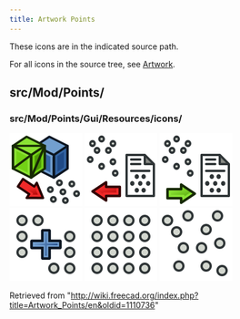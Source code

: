```yaml
---
title: Artwork Points
---
```


These icons are in the indicated source path.

For all icons in the source tree, see [Artwork](/Artwork "Artwork").

## src/Mod/Points/

### src/Mod/Points/Gui/Resources/icons/

![](/src/assets/images/Points_Convert.svg)
![](/src/assets/images/Points_Export_Point_cloud.svg)
![](/src/assets/images/Points_Import_Point_cloud.svg)
![](/src/assets/images/Points_Merge.svg)
![](/src/assets/images/Points_Structure.svg)
![](/src/assets/images/Workbench_Points.svg)

Retrieved from "<http://wiki.freecad.org/index.php?title=Artwork_Points/en&oldid=1110736>"
